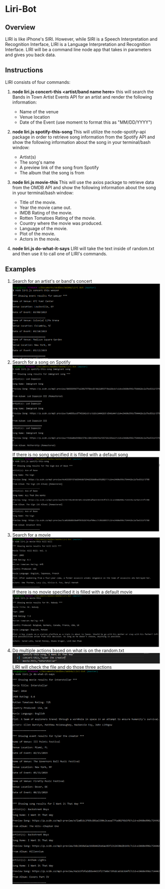 # Liri-Bot

## Overview
LIRI is like iPhone's SIRI. However, while SIRI is a Speech Interpretation and Recognition Interface, LIRI is a Language Interpretation and Recognition Interface. LIRI will be a command line node app that takes in parameters and gives you back data.

## Instructions
LIRI consists of four commands:
1. **node liri.js concert-this <artist/band name here>**
    this will search the Bands in Town Artist Events API for an artist and render the following information:
    - Name of the venue
    - Venue location
    - Date of the Event (use moment to format this as "MM/DD/YYYY")

2. **node liri.js spotify-this-song <song name here>**
    This will utilize the node-spotify-api package in order to retrieve song information from the Spotify API and show the following information about the song in your terminal/bash window:
    - Artist(s)
    - The song's name
    - A preview link of the song from Spotify
    - The album that the song is from

3. **node liri.js movie-this <movie name here>**
    This will use the axios package to retrieve data from the OMDB API and show the following information about the song in your terminal/bash window:
    - Title of the movie.
    - Year the movie came out.
    - IMDB Rating of the movie.
    - Rotten Tomatoes Rating of the movie.
    - Country where the movie was produced.
    - Language of the movie.
    - Plot of the movie.
    - Actors in the movie.

4. **node liri.js do-what-it-says**
     LIRI will take the text inside of random.txt and then use it to call one of LIRI's commands.

## Examples
1. Search for an artist's or band's concert
![DEMO](/images/concertThis.PNG)
2. Search for a song on Spotify
![DEMO](/images/spotifyThis.PNG)
If there is no song specified it is filled with a default song
![DEMO](/images/SpotifyNoInput.PNG)
3. Search for a movie
![DEMO](/images/movieThis.PNG)
If there is no movie specified it is filled with a default movie
![DEMO](/images/movieNoInput.PNG)
4. Do multiple actions based on what is on the random.txt
![DEMO](/images/randomTXT.PNG)
LIRI will check the file and do those three actions
![DEMO](/images/readFile.PNG)

